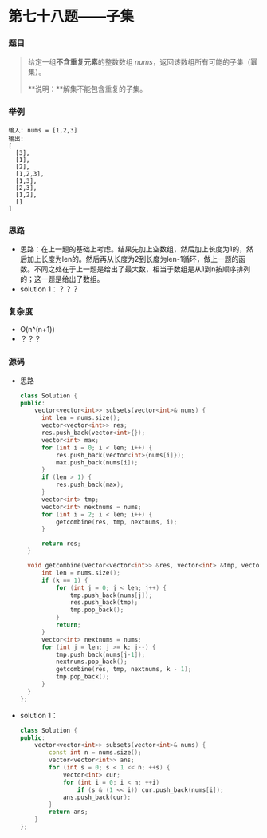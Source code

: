 # 第七十八题——子集

### 题目

> 给定一组**不含重复元素**的整数数组 *nums*，返回该数组所有可能的子集（幂集）。
>
> **说明：**解集不能包含重复的子集。

### 举例

```
输入: nums = [1,2,3]
输出:
[
  [3],
  [1],
  [2],
  [1,2,3],
  [1,3],
  [2,3],
  [1,2],
  []
]
```

### 思路

* 思路：在上一题的基础上考虑。结果先加上空数组，然后加上长度为1的，然后加上长度为len的。然后再从长度为2到长度为len-1循环，做上一题的函数。不同之处在于上一题是给出了最大数，相当于数组是从1到n按顺序排列的；这一题是给出了数组。
* solution 1：？？？

### 复杂度

- O(n^(n+1))
- ？？？


### 源码

* 思路

  ```c++
  class Solution {
  public:
      vector<vector<int>> subsets(vector<int>& nums) {
  		int len = nums.size();
  		vector<vector<int>> res;
  		res.push_back(vector<int>{});
  		vector<int> max;
  		for (int i = 0; i < len; i++) {
  			res.push_back(vector<int>{nums[i]});
  			max.push_back(nums[i]);
  		}
  		if (len > 1) {
  			res.push_back(max);
  		}
  		vector<int> tmp;
  		vector<int> nextnums = nums;
  		for (int i = 2; i < len; i++) {
  			getcombine(res, tmp, nextnums, i);
  		}
  
  		return res;
  	}
  
  	void getcombine(vector<vector<int>> &res, vector<int> &tmp, vector<int>& nums, int k)     {
  		int len = nums.size();
  		if (k == 1) {
  			for (int j = 0; j < len; j++) {
  				tmp.push_back(nums[j]);
  				res.push_back(tmp);
  				tmp.pop_back();
  			}
  			return;
  		}
  		vector<int> nextnums = nums;
  		for (int j = len; j >= k; j--) {
  			tmp.push_back(nums[j-1]);
  			nextnums.pop_back();
  			getcombine(res, tmp, nextnums, k - 1);
  			tmp.pop_back();
  		}
  	}
  };
  ```

- solution 1：

  ```c++
  class Solution {
  public:
      vector<vector<int>> subsets(vector<int>& nums) {
          const int n = nums.size();
          vector<vector<int>> ans;
          for (int s = 0; s < 1 << n; ++s) {
              vector<int> cur;
              for (int i = 0; i < n; ++i)
                  if (s & (1 << i)) cur.push_back(nums[i]);
              ans.push_back(cur);
          }
          return ans;
      }
  };
  ```

